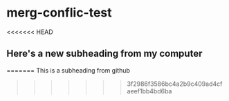 # merg-conflic-test

<<<<<<< HEAD
## Here's a new subheading from my computer
=======
This is a subheading from github
>>>>>>> 3f2986f3586bc4a2b9c409ad4cfaeef1bb4bd6ba
